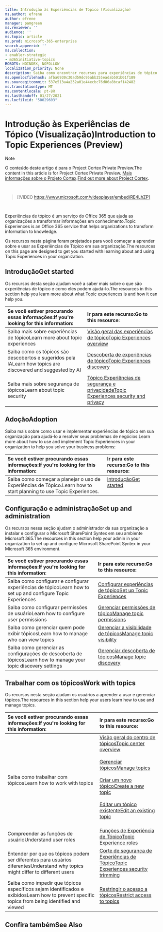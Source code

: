 ```yaml
---
title: Introdução às Experiências de Tópico (Visualização)
ms.author: efrene
author: efrene
manager: pamgreen
ms.reviewer: ''
audience: ''
ms.topic: article
ms.prod: microsoft-365-enterprise
search.appverid: ''
ms.collection:
- enabler-strategic
- m365initiative-topics
ROBOTS: NOINDEX, NOFOLLOW
localization_priority: None
description: Saiba como encontrar recursos para experiências de tópico.
ms.openlocfilehash: afba6930c30ad59dc95abb255eadab501b01f189
ms.sourcegitcommit: 537e513a4a232a01e44ecbc76d86a8bcaf142482
ms.translationtype: MT
ms.contentlocale: pt-BR
ms.lasthandoff: 01/27/2021
ms.locfileid: "50029603"
---
```

# <a name="introduction-to-topic-experiences-preview"></a><span data-ttu-id="a0c96-103">Introdução às Experiências de Tópico (Visualização)</span><span class="sxs-lookup"><span data-stu-id="a0c96-103">Introduction to Topic Experiences (Preview)</span></span>

> [!Note] 
> <span data-ttu-id="a0c96-104">O conteúdo deste artigo é para o Project Cortex Private Preview.</span><span class="sxs-lookup"><span data-stu-id="a0c96-104">The content in this article is for Project Cortex Private Preview.</span></span> <span data-ttu-id="a0c96-105">[Mais informações sobre o Projeto Cortex](https://aka.ms/projectcortex).</span><span class="sxs-lookup"><span data-stu-id="a0c96-105">[Find out more about Project Cortex](https://aka.ms/projectcortex).</span></span>

</br>

> [!VIDEO https://www.microsoft.com/videoplayer/embed/RE4LhZP]  

</br>


<span data-ttu-id="a0c96-106">Experiências de tópico é um serviço do Office 365 que ajuda as organizações a transformar informações em conhecimento.</span><span class="sxs-lookup"><span data-stu-id="a0c96-106">Topic Experiences is an Office 365 service that helps organizations to transform information to knowledge.</span></span>

<span data-ttu-id="a0c96-107">Os recursos nesta página foram projetados para você começar a aprender sobre e usar as Experiências de Tópico em sua organização.</span><span class="sxs-lookup"><span data-stu-id="a0c96-107">The resources on this page are designed to get you started with learning about and using Topic Experiences in your organization.</span></span>

## <a name="get-started"></a><span data-ttu-id="a0c96-108">Introdução</span><span class="sxs-lookup"><span data-stu-id="a0c96-108">Get started</span></span>

<span data-ttu-id="a0c96-109">Os recursos desta seção ajudam você a saber mais sobre o que são experiências de tópico e como eles podem ajudá-lo.</span><span class="sxs-lookup"><span data-stu-id="a0c96-109">The resources in this section help you learn more about what Topic experiences is and how it can help you.</span></span>

| <span data-ttu-id="a0c96-110">Se você estiver procurando essas informações:</span><span class="sxs-lookup"><span data-stu-id="a0c96-110">If you're looking for this information:</span></span> | <span data-ttu-id="a0c96-111">Ir para este recurso:</span><span class="sxs-lookup"><span data-stu-id="a0c96-111">Go to this resource:</span></span> |
|:-----|:-----|
|<span data-ttu-id="a0c96-112">Saiba mais sobre experiências de tópico</span><span class="sxs-lookup"><span data-stu-id="a0c96-112">Learn more about topic experiences</span></span>|[<span data-ttu-id="a0c96-113">Visão geral das experiências de tópico</span><span class="sxs-lookup"><span data-stu-id="a0c96-113">Topic Experiences overview</span></span>](topic-experiences-overview.md)|
|<span data-ttu-id="a0c96-114">Saiba como os tópicos são descobertos e sugeridos pela IA</span><span class="sxs-lookup"><span data-stu-id="a0c96-114">Learn how topics are discovered and suggested by AI</span></span>|[<span data-ttu-id="a0c96-115">Descoberta de experiências de tópico</span><span class="sxs-lookup"><span data-stu-id="a0c96-115">Topic Experiences discovery</span></span>](topic-experiences-discovery.md)|
|<span data-ttu-id="a0c96-116">Saiba mais sobre segurança de tópicos</span><span class="sxs-lookup"><span data-stu-id="a0c96-116">Learn about topic security</span></span>|[<span data-ttu-id="a0c96-117">Tópico Experiências de segurança e privacidade</span><span class="sxs-lookup"><span data-stu-id="a0c96-117">Topic Experiences security and privacy</span></span>](topic-experiences-security-privacy.md)|


## <a name="adoption"></a><span data-ttu-id="a0c96-118">Adoção</span><span class="sxs-lookup"><span data-stu-id="a0c96-118">Adoption</span></span>

<span data-ttu-id="a0c96-119">Saiba mais sobre como usar e implementar experiências de tópico em sua organização para ajudá-lo a resolver seus problemas de negócios:</span><span class="sxs-lookup"><span data-stu-id="a0c96-119">Learn more about how to use and implement Topic Experiences in your organization to help you solve your business problems:</span></span> 

| <span data-ttu-id="a0c96-120">Se você estiver procurando essas informações:</span><span class="sxs-lookup"><span data-stu-id="a0c96-120">If you're looking for this information:</span></span> | <span data-ttu-id="a0c96-121">Ir para este recurso:</span><span class="sxs-lookup"><span data-stu-id="a0c96-121">Go to this resource:</span></span> |
|:-----|:-----|
|<span data-ttu-id="a0c96-122">Saiba como começar a planejar o uso de Experiências de Tópico.</span><span class="sxs-lookup"><span data-stu-id="a0c96-122">Learn how to start planning to use Topic Experiences.</span></span> |[<span data-ttu-id="a0c96-123">Introdução</span><span class="sxs-lookup"><span data-stu-id="a0c96-123">Get started</span></span>](topics-adoption-getstarted.md)<br><br>|  

## <a name="set-up-and-administration"></a><span data-ttu-id="a0c96-124">Configuração e administração</span><span class="sxs-lookup"><span data-stu-id="a0c96-124">Set up and administration</span></span>

<span data-ttu-id="a0c96-125">Os recursos nessa seção ajudam o administrador da sua organização a instalar e configurar o Microsoft SharePoint Syntex em seu ambiente Microsoft 365.</span><span class="sxs-lookup"><span data-stu-id="a0c96-125">The resources in this section help your admin in your organization to set up and configure Microsoft SharePoint Syntex in your Microsoft 365 environment.</span></span>

| <span data-ttu-id="a0c96-126">Se você estiver procurando essas informações:</span><span class="sxs-lookup"><span data-stu-id="a0c96-126">If you're looking for this information:</span></span> | <span data-ttu-id="a0c96-127">Ir para este recurso:</span><span class="sxs-lookup"><span data-stu-id="a0c96-127">Go to this resource:</span></span> |
|:-----|:-----|
|<span data-ttu-id="a0c96-128">Saiba como configurar e configurar experiências de tópico</span><span class="sxs-lookup"><span data-stu-id="a0c96-128">Learn how to set up and configure Topic Experiences</span></span>|[<span data-ttu-id="a0c96-129">Configurar experiências de tópico</span><span class="sxs-lookup"><span data-stu-id="a0c96-129">Set up Topic Experiences</span></span>](set-up-topic-experiences.md)|
|<span data-ttu-id="a0c96-130">Saiba como configurar permissões de usuário</span><span class="sxs-lookup"><span data-stu-id="a0c96-130">Learn how to configure user permissions</span></span>|[<span data-ttu-id="a0c96-131">Gerenciar permissões de tópico</span><span class="sxs-lookup"><span data-stu-id="a0c96-131">Manage topic permissions</span></span>](topic-experiences-user-permissions.md)|
|<span data-ttu-id="a0c96-132">Saiba como gerenciar quem pode exibir tópicos</span><span class="sxs-lookup"><span data-stu-id="a0c96-132">Learn how to manage who can view topics</span></span>|[<span data-ttu-id="a0c96-133">Gerenciar a visibilidade de tópicos</span><span class="sxs-lookup"><span data-stu-id="a0c96-133">Manage topic visibility</span></span>](topic-experiences-knowledge-rules.md)|
|<span data-ttu-id="a0c96-134">Saiba como gerenciar as configurações de descoberta de tópicos</span><span class="sxs-lookup"><span data-stu-id="a0c96-134">Learn how to manage your topic discovery settings</span></span>|[<span data-ttu-id="a0c96-135">Gerenciar descoberta de tópicos</span><span class="sxs-lookup"><span data-stu-id="a0c96-135">Manage topic discovery</span></span>](topic-experiences-discovery.md)|

## <a name="work-with-topics"></a><span data-ttu-id="a0c96-136">Trabalhar com os tópicos</span><span class="sxs-lookup"><span data-stu-id="a0c96-136">Work with topics</span></span>

<span data-ttu-id="a0c96-137">Os recursos nesta seção ajudam os usuários a aprender a usar e gerenciar tópicos.</span><span class="sxs-lookup"><span data-stu-id="a0c96-137">The resources in this section help your users learn how to use and manage topics.</span></span>

| <span data-ttu-id="a0c96-138">Se você estiver procurando essas informações:</span><span class="sxs-lookup"><span data-stu-id="a0c96-138">If you're looking for this information:</span></span> | <span data-ttu-id="a0c96-139">Ir para este recurso:</span><span class="sxs-lookup"><span data-stu-id="a0c96-139">Go to this resource:</span></span> |
|:-----|:-----|
|<span data-ttu-id="a0c96-140">Saiba como trabalhar com tópicos</span><span class="sxs-lookup"><span data-stu-id="a0c96-140">Learn how to work with topics</span></span>|[<span data-ttu-id="a0c96-141">Visão geral do centro de tópicos</span><span class="sxs-lookup"><span data-stu-id="a0c96-141">Topic center overview</span></span>](topic-center-overview.md)<br><br>[<span data-ttu-id="a0c96-142">Gerenciar tópicos</span><span class="sxs-lookup"><span data-stu-id="a0c96-142">Manage topics</span></span>](manage-topics.md)<br><br>[<span data-ttu-id="a0c96-143">Criar um novo tópico</span><span class="sxs-lookup"><span data-stu-id="a0c96-143">Create a new topic</span></span>](create-a-topic.md)<br><br>[<span data-ttu-id="a0c96-144">Editar um tópico existente</span><span class="sxs-lookup"><span data-stu-id="a0c96-144">Edit an existing topic</span></span>](edit-a-topic.md)<br><br>|
|<span data-ttu-id="a0c96-145">Compreender as funções de usuário</span><span class="sxs-lookup"><span data-stu-id="a0c96-145">Understand user roles</span></span>|[<span data-ttu-id="a0c96-146">Funções de Experiência de Tópico</span><span class="sxs-lookup"><span data-stu-id="a0c96-146">Topic Experience roles</span></span>](topic-experiences-roles.md)|
|<span data-ttu-id="a0c96-147">Entender por que os tópicos podem ser diferentes para usuários diferentes</span><span class="sxs-lookup"><span data-stu-id="a0c96-147">Understand why topics might differ to different users</span></span>|[<span data-ttu-id="a0c96-148">Corte de segurança de Experiências de Tópico</span><span class="sxs-lookup"><span data-stu-id="a0c96-148">Topic Experiences security trimming</span></span>](topic-experiences-security-trimming.md)|
|<span data-ttu-id="a0c96-149">Saiba como impedir que tópicos específicos sejam identificados e exibidos</span><span class="sxs-lookup"><span data-stu-id="a0c96-149">Learn how to prevent specific topics from being identified and viewed</span></span>|[<span data-ttu-id="a0c96-150">Restringir o acesso a tópicos</span><span class="sxs-lookup"><span data-stu-id="a0c96-150">Restrict access to topics</span></span>](restrict-access-to-topics.md)|



## <a name="see-also"></a><span data-ttu-id="a0c96-151">Confira também</span><span class="sxs-lookup"><span data-stu-id="a0c96-151">See Also</span></span>
